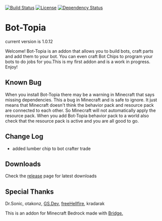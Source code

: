 [![Build Status](https://img.shields.io/github/stars/LofiMonk/bot-topia.svg)](https://github.com/LofiMonk/bot-topia)
[![License](https://img.shields.io/github/license/LofiMonk/bot-topia.svg)](https://github.com/LofiMonk/bot-topia)
[![Dependency Status](https://www.versioneye.com/user/projects/LofiMonk/bot-topia/badge.svg)](https://www.versioneye.com/user/projects/LofiMonk/bot-topia)
# Bot-Topia

current version is 1.0.12


Welcome! Bot-Topia is an addon that allows you to build bots, craft parts and add them to your bot. You can even craft Bot Chips to program your bots to do jobs for you.This is my first addon and is a work in progress. Enjoy!

## Known Bug
When you install Bot-Topia there may be a warning in Minecraft that says missing dependencies. This a bug in Minecraft and is safe to ignore. It just means that Minecraft doesn't think the behavior pack and resource pack are connected to each other. So Minecraft will not automatically apply the resource pack. When you add Bot-Topia behavior pack to a world also check that the resource pack is active and you are all good to go.

## Change Log

- added lumber chip to bot crafter trade


## Downloads

Check the [release](https://github.com/drewcifer/bot-topia/releases/latest) page for latest downloads

## Special Thanks


Dr.Sonic, otakonz, [GS.Dev](https://github.com/gsdev215), [freeHellfire](https://github.com/FreedHellFire), kradarak


This is an addon for Minecraft Bedrock made with [Bridge.](https://github.com/bridge-core/bridge.)
